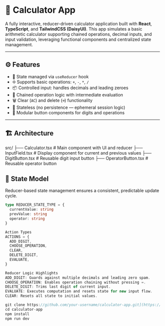 # 🧮 Calculator App

A fully interactive, reducer-driven calculator application built with **React**, **TypeScript**, and **TailwindCSS (DaisyUI)**. This app simulates a basic arithmetic calculator supporting chained operations, decimal inputs, and input validation, leveraging functional components and centralized state management.

---

## ⚙️ Features

- 🧠 State managed via `useReducer` hook  
- ➗ Supports basic operations: `+`, `-`, `*`, `/`  
- 📦 Controlled input: handles decimals and leading zeroes  
- 🔁 Chained operation logic with intermediate evaluation  
- 🗑️ Clear (`AC`) and delete (`⌫`) functionality  
- 💾 Stateless (no persistence — ephemeral session logic)  
- 🧩 Modular button components for digits and operations  

---

## 🏗️ Architecture

src/
├── Calculator.tsx # Main component with UI and reducer
├── InputField.tsx # Display component for current and previous values
├── DigitButton.tsx # Reusable digit input button
├── OperatorButton.tsx # Reusable operator button

## 🧠 State Model

Reducer-based state management ensures a consistent, predictable update cycle.

```ts
type REDUCER_STATE_TYPE = {
  currentValue: string
  prevValue: string
  operator: string
}

Action Types
ACTIONS = {
  ADD_DIGIT,
  CHOOSE_OPERATION,
  CLEAR,
  DELETE_DIGIT,
  EVALUATE,
}

Reducer Logic Highlights
ADD_DIGIT: Guards against multiple decimals and leading zero spam.
CHOOSE_OPERATION: Enables operation chaining without pressing =.
DELETE_DIGIT: Trims last digit of current input.
EVALUATE: Executes computation and resets state for new input flow.
CLEAR: Resets all state to initial values.

git clone https://github.com/your-username/calculator-app.git](https://github.com/MakuisLearning/calculator.git
cd calculator-app
npm install
npm run dev






